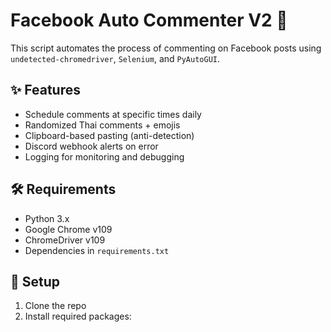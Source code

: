 # Facebook Auto Commenter V2 🚀

This script automates the process of commenting on Facebook posts using `undetected-chromedriver`, `Selenium`, and `PyAutoGUI`.

## ✨ Features
- Schedule comments at specific times daily
- Randomized Thai comments + emojis
- Clipboard-based pasting (anti-detection)
- Discord webhook alerts on error
- Logging for monitoring and debugging

## 🛠 Requirements
- Python 3.x
- Google Chrome v109
- ChromeDriver v109
- Dependencies in `requirements.txt`

## 🔧 Setup
1. Clone the repo
2. Install required packages:
